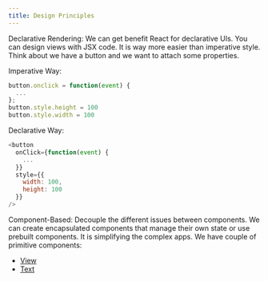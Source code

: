```yaml
---
title: Design Principles
---
```


Declarative Rendering: We can get benefit React for declarative UIs. You can design views with JSX code. It is way more easier than imperative style. Think about we have a button and we want to attach some properties.

Imperative Way:
```js
button.onclick = function(event) {
  ...
};
button.style.height = 100
button.style.width = 100
```

Declarative Way:
```js
<button
  onClick={function(event) {
    ...
  }}
  style={{
    width: 100,
    height: 100
  }}
/>
```

Component-Based: Decouple the different issues between components. We can create encapsulated components that manage their own state or use prebuilt components. It is simplifying the complex apps. We have couple of primitive components: 
  - [View](/docs/components/view)
  - [Text](/docs/components/text)